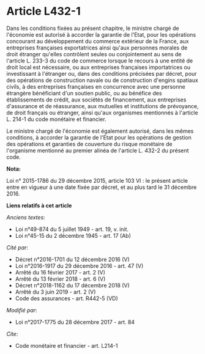 # Article L432-1

Dans les conditions fixées au présent chapitre, le ministre chargé de l'économie est autorisé à accorder la garantie de
l'Etat, pour les opérations concourant au développement du commerce extérieur de la France, aux entreprises françaises
exportatrices ainsi qu'aux personnes morales de droit étranger qu'elles contrôlent seules ou conjointement au sens de
l'article L. 233-3 du code de commerce lorsque le recours à une entité de droit local est nécessaire, ou aux entreprises
françaises importatrices ou investissant à l'étranger ou, dans des conditions précisées par décret, pour des opérations de
construction navale ou de construction d'engins spatiaux civils, à des entreprises françaises en concurrence avec une
personne étrangère bénéficiant d'un soutien public, ou au bénéfice des établissements de crédit, aux sociétés de financement,
aux entreprises d'assurance et de réassurance, aux mutuelles et institutions de prévoyance, de droit français ou étranger,
ainsi qu'aux organismes mentionnés à l'article L. 214-1 du code monétaire et financier.

Le ministre chargé de l'économie est également autorisé, dans les mêmes conditions, à accorder la garantie de l'Etat pour les
opérations de gestion des opérations et garanties de couverture du risque monétaire de l'organisme mentionné au premier
alinéa de l'article L. 432-2 du présent code.

**Nota:**

Loi n° 2015-1786 du 29 décembre 2015, article 103 VI : le présent article entre en vigueur à une date fixée par décret, et au
plus tard le 31 décembre 2016.

**Liens relatifs à cet article**

_Anciens textes_:

  - Loi n°49-874 du 5 juillet 1949 - art. 19, v. init.
  - Loi n°45-15 du 2 décembre 1945 - art. 17 (Ab)

_Cité par_:

  - Décret n°2016-1701 du 12 décembre 2016 (V)
  - Loi n°2016-1917 du 29 décembre 2016 - art. 47 (V)
  - Arrêté du 16 février 2017 - art. 2 (V)
  - Arrêté du 13 février 2018 - art. 6 (V)
  - Décret n°2018-1162 du 17 décembre 2018 (V)
  - Arrêté du 3 juin 2019 - art. 2 (V)
  - Code des assurances - art. R442-5 (VD)

_Modifié par_:

  - Loi n°2017-1775 du 28 décembre 2017 - art. 84

_Cite_:

  - Code monétaire et financier - art. L214-1
